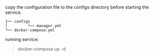 
copy the configuration file to the configs directory before starting the service.

```
├── configs
│         └── manager.yml
└── docker-compose.yml
```

running service:

> docker-compose up -d
